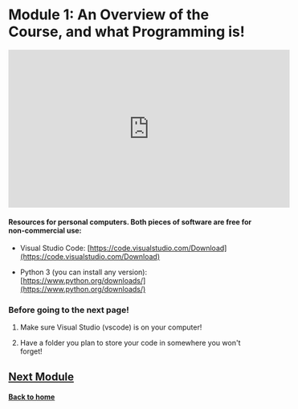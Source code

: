 # Module 1: An Overview of the Course, and what Programming is! 

<iframe width="560" height="315" src="https://www.youtube.com/embed/95MKQ2BMSN0?si=Likk0GIOdYsns5nJ" title="YouTube video player" frameborder="0" allow="accelerometer; autoplay; clipboard-write; encrypted-media; gyroscope; picture-in-picture; web-share" referrerpolicy="strict-origin-when-cross-origin" allowfullscreen></iframe>

#### Resources for personal computers. Both pieces of software are free for non-commercial use:

  - Visual Studio Code: [https://code.visualstudio.com/Download](https://code.visualstudio.com/Download)

  - Python 3 (you can install any version): [https://www.python.org/downloads/](https://www.python.org/downloads/)

### Before going to the next page!

  1. Make sure Visual Studio (vscode) is on your computer!

  2. Have a folder you plan to store your code in somewhere you won't forget!


## [Next Module](./module2.md)

#### [Back to home](../index.md)
